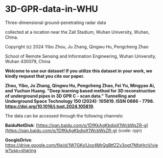 # 3D-GPR-data-in-WHU
Three-dimensional ground-penetrating radar data 

collected at a location near the Zall Stadium, Wuhan University, Wuhan, China. 

Copyright (c) 2024 Yibo Zhou, Ju Zhang, Qingwu Hu, Pengcheng Zhao

School of Remote Sensing and Information Engineering, Wuhan University, Wuhan 430079, China

**Welcome to use our dataset! If you utilize this dataset in your work, we kindly request that you cite our paper.**

**Zhou, Yibo, Ju Zhang, Qingwu Hu, Pengcheng Zhao, Fei Yu, Mingyao Ai, and Yuchun Huang. "Deep learning based method for 3D reconstruction of underground pipes in 3D GPR C - scan data." Tunnelling and Underground Space Technology 150 (2024): 105819. ISSN 0886 - 7798. https://doi.org/10.1016/j.tust.2024.105819.**

The data can be accessed through the following channels:

**BaiduNetDisk**: [https://pan.baidu.com/s/1DfKkAgKbdiqX1WcbWsZR-g](https://pan.baidu.com/s/1DfKkAgKbdiqX1WcbWsZR-g) (code: rpjn)

**GoogleDrive**: https://drive.google.com/file/d/1W7GKo1Joz4MrQgBtfZZv3ogt7NfqHrcV/view?usp=sharing
